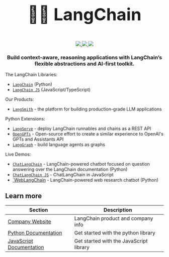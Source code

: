 <h3 align="center" style="font-size:40pt;">
  🦜🔗 LangChain
</h3>

<div>
  <p align="center">
    <a
    href="https://twitter.com/langchainai">
        <img src="https://img.shields.io/badge/X/Twitter-000000?style=for-the-badge&logo=x&logoColor=white" />
    </a>
    <a href="https://www.linkedin.com/company/langchain/">
        <img src="https://img.shields.io/badge/LinkedIn-0077B5?style=for-the-badge&logo=linkedin&logoColor=white" />
    </a>
    <a href="https://discord.gg/5Fgux4em9W">
        <img src="https://img.shields.io/badge/Discord-5865F2?style=for-the-badge&logo=discord&logoColor=white" />
    </a>
  </p>
</div>

<h3 align="center">
  <p>Build context-aware, reasoning applications with LangChain’s flexible abstractions and AI-first toolkit.</p>
</h3>

The LangChain Libraries:

- [`LangChain`](https://github.com/langchain-ai/langchain) (Python)
- [`LangChain JS`](https://github.com/langchain-ai/langchainjs) (JavaScript/TypeScript)

Our Products:
- [`LangSmith`](https://docs.smith.langchain.com) - the platform for building production-grade LLM applications

Python Extensions:
- [`LangServe`](https://github.com/langchain-ai/langserve) - deploy LangChain runnables and chains as a REST API
- [`OpenGPTs`](https://github.com/langchain-ai/opengpts) - Open-source effort to create a similar experience to OpenAI's GPTs and Assistants API
- [`LangGraph`](https://github.com/langchain-ai/langgraph) - build language agents as graphs

Live Demos:
- [`ChatLangChain`](https://github.com/langchain-ai/chat-langchain) - LangChain-powered chatbot focused on question answering over the LangChain documentation (Python)
- [`ChatLangChain JS`](https://github.com/langchain-ai/chat-langchainjs) - ChatLangChain in JavaScript
- [`WebLangChain](https://github.com/langchain-ai/weblangchain) - LangChain-powered web research chatbot (Python)

## Learn more

| Section | Description |
|-|-|
| [Company Website](https://langchain.com) | LangChain product and company info |
| [Python Documentation](https://python.langchain.com/docs/get_started/quickstart) | Get started with the python library |
| [JavaScript Documentation](https://js.langchain.com/docs/get_started/quickstart) | Get started with the JavaScript library |